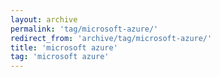 ```yaml
---
layout: archive
permalink: 'tag/microsoft-azure/'
redirect_from: 'archive/tag/microsoft-azure/'
title: 'microsoft azure'
tag: 'microsoft azure'
---
```

